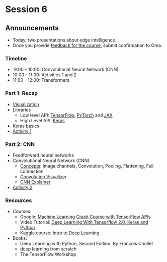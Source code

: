 # Session 6

## Announcements

- Today: two presentations about edge intelligence.
- Once you provide [feedback for the course](https://ojp.metropolia.fi/lomakkeet/1/lomake.html?code=VFgwMEVYOTEtMzAwMQ==&lang=en), submit confirmation to Oma.

### Timeline

- &nbsp;9:00 - 10:00: Convolutional Neural Network (CNN)
- 10:00 - 11:00: Activities 1 and 2
- 11:00 - 12:00: Transformers

### Part 1: Recap

- [Visualization](https://ml-2024.github.io/nn/) 
- Libraries
  - Low level API: [TensorFlow](https://www.tensorflow.org/), [PyTorch](https://pytorch.org/) and [JAX](https://github.com/google/jax)
  - High Level API: [Keras](https://keras.io/keras_3/)
- Keras basics
- [Activity 1](./material/activity1.md)

### Part 2: CNN

- Feedforward neural networks
- Convolutional Neural Network (CNN)
  - [Concepts](./material/concepts.md): Image channels, Convolution, Pooling, Flattening, Full connection
  - [Convolution Visualizer](https://ezyang.github.io/convolution-visualizer/index.html)
  - [CNN Explainer](https://poloclub.github.io/cnn-explainer/)
- [Activity 2](./material/activity2.md)

### Resources

- Courses:
  - Google: [Machine Learning Crash Course with TensorFlow APIs](https://developers.google.com/machine-learning/crash-course)
  - Video Tutorial: [Deep Learning With Tensorflow 2.0, Keras and Python](https://www.youtube.com/playlist?list=PLeo1K3hjS3uu7CxAacxVndI4bE_o3BDtO)
  - Kaggle course: [Intro to Deep Learning](https://www.kaggle.com/learn/intro-to-deep-learning)
- Books:
  - Deep Learning with Python, Second Edition, By Francois Chollet
  - deep learning from scratch
  - The TensorFlow Workshop

<!-- 
- Articles:
  - [Introduction to CNN](https://victorzhou.com/blog/intro-to-cnns-part-1/)
  - [CNN with Keras](https://victorzhou.com/blog/keras-cnn-tutorial/)
  - Recurrent Neural Networks [from scratch](https://victorzhou.com/blog/intro-to-rnns/), [src](https://github.com/vzhou842/rnn-from-scratch/tree/master)
  - [RNN with Keras](https://victorzhou.com/blog/intro-to-rnns/)
  - [Dropout Regularization in Deep Learning Models with Keras](https://machinelearningmastery.com/dropout-regularization-deep-learning-models-keras/) 
  - [CNN with Keras](https://elitedatascience.com/keras-tutorial-deep-learning-in-python)
  
-->


